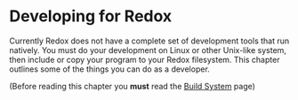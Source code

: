 # Developing for Redox

Currently Redox does not have a complete set of development tools that run natively. You must do your development on Linux or other Unix-like system, then include or copy your program to your Redox filesystem. This chapter outlines some of the things you can do as a developer.

(Before reading this chapter you **must** read the [Build System](./ch08-06-build-system-reference.md) page)
